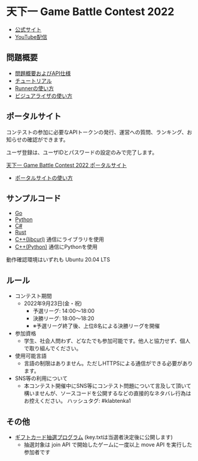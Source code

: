 # 天下一 Game Battle Contest 2022

- [公式サイト](https://tenka1.klab.jp/2022/)
- [YouTube配信](https://www.youtube.com/watch?v=JNwDmtjbu0A)

## 問題概要

- [問題概要およびAPI仕様](problem.md)
- [チュートリアル](tutorial.md)
- [Runnerの使い方](runner.md)
- [ビジュアライザの使い方](visualizer.md)

## ポータルサイト

コンテストの参加に必要なAPIトークンの発行、運営への質問、ランキング、お知らせの確認ができます。

ユーザ登録は、ユーザIDとパスワードの設定のみで完了します。

[天下一 Game Battle Contest 2022 ポータルサイト](https://2022contest.gbc.tenka1.klab.jp/portal/index.html)

- [ポータルサイトの使い方](portal.md)

## サンプルコード

- [Go](go)
- [Python](py)
- [C#](cs)
- [Rust](rust)
- [C++(libcurl)](cpp) 通信にライブラリを使用
- [C++(Python)](cpp_and_python) 通信にPythonを使用


動作確認環境はいずれも Ubuntu 20.04 LTS

## ルール

- コンテスト期間
  - 2022年9月23日(金・祝)
    - 予選リーグ: 14:00～18:00
    - 決勝リーグ: 18:00～18:20
    - ※予選リーグ終了後、上位8名による決勝リーグを開催
- 参加資格
  - 学生、社会人問わず、どなたでも参加可能です。他人と協力せず、個人で取り組んでください。
- 使用可能言語
  - 言語の制限はありません。ただしHTTPSによる通信ができる必要があります。
- SNS等の利用について
  - 本コンテスト開催中にSNS等にコンテスト問題について言及して頂いて構いませんが、ソースコードを公開するなどの直接的なネタバレ行為はお控えください。
ハッシュタグ: #klabtenka1

## その他

- [ギフトカード抽選プログラム](lottery/lottery.py) (key.txtは当選者決定後に公開します)
  - 抽選対象は join API で開始したゲームに一度以上 move API を実行した参加者です
